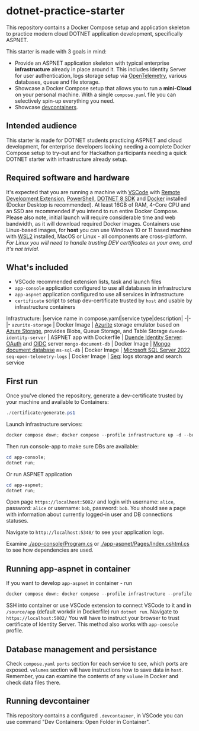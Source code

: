 # dotnet-practice-starter

This repository contains a Docker Compose setup and application skeleton to practice modern cloud DOTNET application development, specifically ASPNET.  

This starter is made with 3 goals in mind:

- Provide an ASPNET application skeleton with typical enterprise **infrastructure**  already in place around it. This includes Identity Server for user authentication, logs storage setup via [OpenTelemetry](https://opentelemetry.io/), various databases, queue and file storage.
- Showcase a Docker Compose setup that allows you to run a **mini-Cloud** on your personal machine. With a single `compose.yaml` file you can selectively spin-up everything you need.
- Showcase [devcontainers](https://code.visualstudio.com/docs/devcontainers/containers).

## Intended audience

This starter is made for DOTNET students practicing ASPNET and cloud development, for enterprise developers looking needing a complete Docker Compose setup to try-out and for Hackathon participants needing a quick DOTNET starter with infrastructure already setup. 

## Required software and hardware

It's expected that you are running a machine with [VSCode](https://code.visualstudio.com/) with [Remote Development Extension](https://marketplace.visualstudio.com/items?itemName=ms-vscode-remote.vscode-remote-extensionpack), [PowerShell](https://learn.microsoft.com/en-us/powershell/scripting/install/installing-powershell?view=powershell-7.3), [DOTNET 8 SDK](https://dotnet.microsoft.com/en-us/download/dotnet/8.0) and [Docker](https://www.docker.com/get-started/) installed (Docker Desktop is recommended). At least 16GB of RAM, 4-Core CPU and an SSD are recommended if you intend to run entire Docker Compose. Please also note, initial launch will require considerable time and web bandwidth, as it will download required Docker images. Containers use Linux-based images, for **host** you can use Windows 10 or 11 based machine with [WSL2](https://learn.microsoft.com/en-us/windows/wsl/install) installed, MacOS or Linux - all components are cross-platform. *For Linux you will need to handle trusting DEV certificates on your own, and it's not trivial*. 

## What's included

- VSCode recommended extension lists, task and launch files
- `app-console` application configured to use all databases in infrastructure
- `app-aspnet` application configured to use all services in infrastructure
- `certificate` script to setup dev-certificate trusted by `host` and usable by infrastructure containers  

Infrastructure: 
|service name in compose.yaml|service type|description|
-|-|-
`azurite-storage` | Docker Image | [Azurite](https://learn.microsoft.com/en-us/azure/storage/common/storage-use-azurite?tabs=visual-studio) storage emulator based on [Azure Storage](https://learn.microsoft.com/en-us/azure/storage/), provides Blobs, Queue Storage, and Table Storage
`duende-identity-server` | ASPNET app with Dockerfile | [Duende Identity Server](https://duendesoftware.com/products/identityserver): [OAuth](https://oauth.net/2/) and [OIDC](https://openid.net/) server
`mongo-document-db` | Docker Image | [Mongo document database](https://www.mongodb.com/)
`ms-sql-db` | Docker Image | [Microsoft SQL Server 2022](https://www.microsoft.com/en-us/sql-server)
`seq-open-telemetry-logs` | Docker Image | [Seq](https://datalust.co/seq): logs storage and search service

## First run

Once you've cloned the repository, generate a dev-certificate trusted by your machine and available to Containers:

```powershell
./certificate/generate.ps1
```

Launch infrastructure services:

```powershell
docker compose down; docker compose --profile infrastructure up -d --build 
```

Then run console-app to make sure DBs are available:
```powershell
cd app-console;
dotnet run;
```

Or run ASPNET application 

```powershell
cd app-aspnet;
dotnet run;
```

Open page `https://localhost:5002/` and login with username: `alice`, password: `alice` or username: `bob`, password: `bob`. You should see a page with information about currently logged-in user and DB connections statuses.

Navigate to `http://localhost:5340/` to see your application logs.

Examine [./app-console/Program.cs](/app-console/Program.cs) or [./app-aspnet/Pages/Index.cshtml.cs](/app-aspnet/Pages/Index.cshtml.cs) to see how dependencies are used. 

## Running app-aspnet in container

If you want to develop `app-aspnet` in container - run
```powershell
docker compose down; docker compose --profile infrastructure --profile app-aspnet up -d --build 
```

SSH into container or use VSCode extension to connect VSCode to it and in `/source/app` (default workdir in Dockerfile) run `dotnet run`. Navigate to `https://localhost:5002/` You will have to instruct your browser to trust certificate of Identity Server. This method also works with `app-console` profile.

## Database management and persistance

Check `compose.yaml` `ports` section for each service to see, which ports are exposed. `volumes` section will have instructions how to save data in `host`. Remember, you can examine the contents of any `volume` in Docker and check data files there.

## Running devcontainer 

This repository contains a configured `.devcontainer`, in VSCode you can use command  "Dev Containers: Open Folder in Container". 


